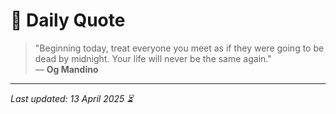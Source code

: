 # 📜 Daily Quote

> "Beginning today, treat everyone you meet as if they were going to be dead by midnight. Your life will never be the same again."  
> — **Og Mandino**

---

_Last updated: 13 April 2025 ⏳_
